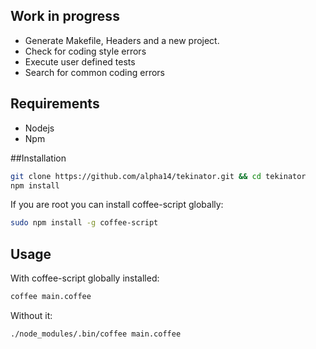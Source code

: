 ## Work in progress

- Generate Makefile, Headers and a new project.
- Check for coding style errors
- Execute user defined tests
- Search for common coding errors

## Requirements
- Nodejs
- Npm

##Installation
```bash
git clone https://github.com/alpha14/tekinator.git && cd tekinator
npm install
```
If you are root you can install coffee-script globally:
```bash
sudo npm install -g coffee-script

```
## Usage
With coffee-script globally installed:
```bash
coffee main.coffee
```
Without it:
```bash
./node_modules/.bin/coffee main.coffee
```

